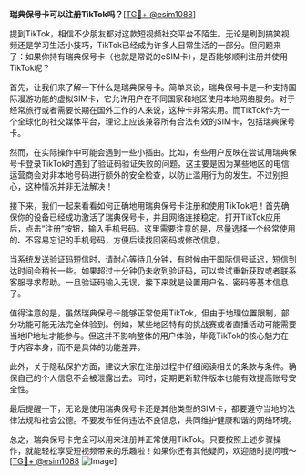 **瑞典保号卡可以注册TikTok吗？**[[TG💪+ @esim1088](https://t.me/s/esim1088)]

提到TikTok，相信不少朋友都对这款短视频社交平台不陌生。无论是刷到搞笑视频还是学习生活小技巧，TikTok已经成为许多人日常生活的一部分。但问题来了：如果你持有瑞典保号卡（也就是常说的eSIM卡），是否能够顺利注册并使用TikTok呢？

首先，让我们来了解一下什么是瑞典保号卡。简单来说，瑞典保号卡是一种支持国际漫游功能的虚拟SIM卡，它允许用户在不同国家和地区使用本地网络服务。对于经常旅行或者需要长期在国外工作的人来说，这种卡非常实用。而TikTok作为一个全球化的社交媒体平台，理论上应该兼容所有合法有效的SIM卡，包括瑞典保号卡。

然而，在实际操作中可能会遇到一些小插曲。比如，有些用户反映在尝试用瑞典保号卡登录TikTok时遇到了验证码验证失败的问题。这主要是因为某些地区的电信运营商会对非本地号码进行额外的安全检查，以防止滥用行为的发生。不过别担心，这种情况并非无法解决！

接下来，我们一起来看看如何正确地用瑞典保号卡注册和使用TikTok吧！首先确保你的设备已经成功激活了瑞典保号卡，并且网络连接稳定。打开TikTok应用后，点击“注册”按钮，输入手机号码。这里需要注意的是，尽量选择一个经常使用的、不容易忘记的手机号码，方便后续找回密码或修改信息。

当系统发送验证码短信时，请耐心等待几分钟，有时候由于国际信号延迟，短信到达时间会稍长一些。如果超过十分钟仍未收到验证码，可以尝试重新获取或者联系客服寻求帮助。一旦验证码输入无误，接下来就是设置用户名、密码等基本信息了。

值得注意的是，虽然瑞典保号卡能够正常使用TikTok，但由于地理位置限制，部分功能可能无法完全体验到。例如，某些地区特有的挑战赛或者直播活动可能需要当地IP地址才能参与。但这并不影响整体的用户体验，毕竟TikTok的核心魅力在于内容本身，而不是具体的功能差异。

此外，关于隐私保护方面，建议大家在注册过程中仔细阅读相关的条款与条件。确保自己的个人信息不会被泄露出去。同时，定期更新软件版本也能有效提高账号安全性。

最后提醒一下，无论是使用瑞典保号卡还是其他类型的SIM卡，都要遵守当地的法律法规和社会公德。不要发布任何违法不良信息，共同维护健康和谐的网络环境。

总之，瑞典保号卡完全可以用来注册并正常使用TikTok。只要按照上述步骤操作，就能轻松享受短视频带来的乐趣啦！如果你还有其他疑问，欢迎随时提问哦～[[TG💪+ @esim1088](https://t.me/s/esim1088) ![Image](https://i.postimg.cc/4NQfJmqS/Snipaste-2025-05-13-00-14-12.png)]